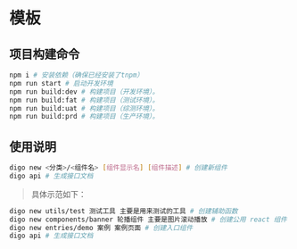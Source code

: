 <!--
 * @Description: 
 * @Author: bizhen.dong
 * @Date: 2020-08-08 12:31:45
 * @LastEditors: bizhen.dong
 * @LastEditTime: 2020-08-08 12:52:52
-->
# 模板

## 项目构建命令

```bash
npm i # 安装依赖（确保已经安装了tnpm）
npm run start # 启动开发环境
npm run build:dev # 构建项目（开发环境）。  
npm run build:fat # 构建项目（测试环境）。  
npm run build:uat # 构建项目（综测环境）。  
npm run build:prd # 构建项目（生产环境）。  
```

## 使用说明

```bash
digo new <分类>/<组件名> [组件显示名] [组件描述] # 创建新组件
digo api # 生成接口文档
```

> 具体示范如下：

``` bash
digo new utils/test 测试工具 主要是用来测试的工具 # 创建辅助函数
digo new components/banner 轮播组件 主要是图片滚动播放 # 创建公用 react 组件
digo new entries/demo 案例 案例页面 # 创建入口组件
digo api # 生成接口文档
```
